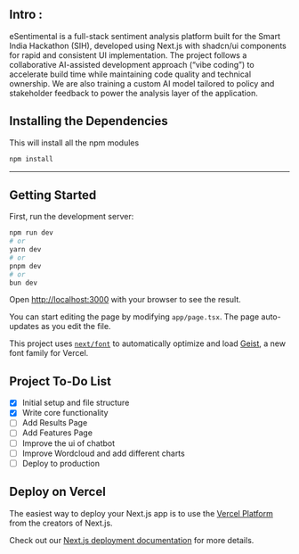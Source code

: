## Intro :
eSentimental is a full-stack sentiment analysis platform built for the Smart India Hackathon (SIH), developed using Next.js with shadcn/ui components for rapid and consistent UI implementation. The project follows a collaborative AI-assisted development approach (“vibe coding”) to accelerate build time while maintaining code quality and technical ownership. We are also training a custom AI model tailored to policy and stakeholder feedback to power the analysis layer of the application.

## Installing the Dependencies 

This will install all the npm modules 
```bash
npm install 
```

<hr>

## Getting Started

First, run the development server:

```bash
npm run dev
# or
yarn dev
# or
pnpm dev
# or
bun dev
```

Open [http://localhost:3000](http://localhost:3000) with your browser to see the result.

You can start editing the page by modifying `app/page.tsx`. The page auto-updates as you edit the file.

This project uses [`next/font`](https://nextjs.org/docs/app/building-your-application/optimizing/fonts) to automatically optimize and load [Geist](https://vercel.com/font), a new font family for Vercel.


## Project To-Do List
- [x] Initial setup and file structure
- [x] Write core functionality
- [ ] Add Results Page
- [ ] Add Features Page 
- [ ] Improve the ui of chatbot
- [ ] Improve Wordcloud and add different charts 
- [ ] Deploy to production

## Deploy on Vercel

The easiest way to deploy your Next.js app is to use the [Vercel Platform](https://vercel.com/new?utm_medium=default-template&filter=next.js&utm_source=create-next-app&utm_campaign=create-next-app-readme) from the creators of Next.js.

Check out our [Next.js deployment documentation](https://nextjs.org/docs/app/building-your-application/deploying) for more details.
